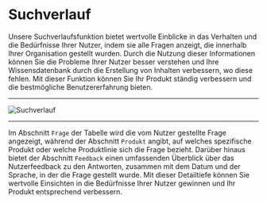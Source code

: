 
#  Suchverlauf


Unsere Suchverlaufsfunktion bietet wertvolle Einblicke in das Verhalten und die Bedürfnisse Ihrer Nutzer, indem sie alle Fragen anzeigt, die innerhalb Ihrer Organisation gestellt wurden. Durch die Nutzung dieser Informationen können Sie die Probleme Ihrer Nutzer besser verstehen und Ihre Wissensdatenbank durch die Erstellung von Inhalten verbessern, wo diese fehlen. Mit dieser Funktion können Sie Ihr Produkt ständig verbessern und die bestmögliche Benutzererfahrung bieten.

---
![Suchverlauf](https://i.imgur.com/beYneUV.png)

---

Im Abschnitt `Frage` der Tabelle wird die vom Nutzer gestellte Frage angezeigt, während der Abschnitt `Produkt` angibt, auf welches spezifische Produkt oder welche Produktlinie sich die Frage bezieht. Darüber hinaus bietet der Abschnitt `Feedback` einen umfassenden Überblick über das Nutzerfeedback zu den Antworten, zusammen mit dem Datum und der Sprache, in der die Frage gestellt wurde. Mit dieser Detailtiefe können Sie wertvolle Einsichten in die Bedürfnisse Ihrer Nutzer gewinnen und Ihr Produkt entsprechend verbessern.
